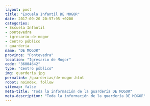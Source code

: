```yaml
---
layout: post
title: "Escuela Infantil DE MOGOR"
date: 2017-09-20 20:57:05 +0200
categories:
- Escuela Infantil
- pontevedra
- igresario-de-mogor
- Centro público
- guarderia
name: "DE MOGOR"
province: "Pontevedra"
location: "Igresario de Mogor"
code: "36004642"
type: "Centro público"
img: guarderia.jpg
permalink: /guarderias/de-mogor.html
robot: noindex, follow
sitemap: false
meta-title: "Toda la información de la guardería DE MOGOR"
meta-description: "Toda la información de la guardería DE MOGOR"
---
```

